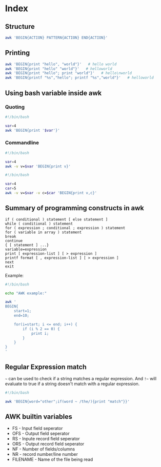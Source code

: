 # Index

## Structure

```bash
awk 'BEGIN{ACTION} PATTERN{ACTION} END{ACTION}'
```

## Printing

```bash
awk 'BEGIN{print "hello", "world"}'   # hello world
awk 'BEGIN{print "hello" "world"}'   # helloworld
awk 'BEGIN{print "hello"; print "world"}'   # hello\nworld
awk 'BEGIN{printf "%s","hello"; printf "%s","world"}'   # helloworld
```

## Using bash variable inside awk

### Quoting

```bash
#!/bin/bash

var=4
awk 'BEGIN{print '$var'}'
```

### Commandline

```bash
#!/bin/bash

var=4
awk -v v=$var 'BEGIN{print v}'
```

```bash
#!/bin/bash

var=4
car=5
awk -v v=$var -v c=$car 'BEGIN{print v,c}'
```

## Summary of programming constructs in awk

```
if ( conditional ) statement [ else statement ]
while ( conditional ) statement
for ( expression ; conditional ; expression ) statement
for ( variable in array ) statement
break
continue
{ [ statement ] ...}
variable=expression
print [ expression-list ] [ > expression ]
printf format [ , expression-list ] [ > expression ]
next
exit
```

Example:

```bash
#!/bin/bash

echo "AWK example:"

awk '
BEGIN{
    start=1;
    end=10;

    for(i=start; i <= end; i++) {
        if (i % 2 == 0) {
            print i;
        }
    }
}
'
```

## Regular Expression match 

`~` can be used to check if a string matches a regular expression. And `!~` will evaluate to true if a string
doesn't match with a regular expression.

```bash
#!/bin/bash

awk 'BEGIN{word="other";if(word ~ /the/){print "match"}}'
```

## AWK builtin variables

* FS - Input field seperator
* OFS - Output field seperator
* RS - Inpute record field seperator
* ORS - Output record field seperator
* NF - Number of fields/columns
* NR - record number/line number
* FILENAME - Name of the file being read
